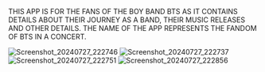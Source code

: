 THIS APP IS FOR THE FANS OF THE BOY BAND BTS AS IT CONTAINS DETAILS ABOUT THEIR JOURNEY AS A BAND, THEIR MUSIC RELEASES AND OTHER DETAILS.
THE NAME OF THE APP REPRESENTS THE FANDOM OF BTS IN A CONCERT.

![Screenshot_20240727_222746](https://github.com/user-attachments/assets/bca4842d-0e95-4e56-a116-c133e9b22218)
![Screenshot_20240727_222737](https://github.com/user-attachments/assets/55a35542-d7af-4244-92f0-b89e9fd77a0d)
![Screenshot_20240727_222751](https://github.com/user-attachments/assets/43df0f04-7d8b-4c5d-a35e-33314e119d20)
![Screenshot_20240727_222856](https://github.com/user-attachments/assets/fc54f123-ae68-4aa2-8a40-85594b82fee2)
